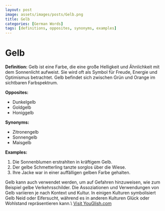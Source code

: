 ```yaml
---
layout: post
image: assets/images/posts/Gelb.png
title: Gelb
categories: [German Words]
tags: [definitions, opposites, synonyms, examples]
---
```


# Gelb

**Definition:** Gelb ist eine Farbe, die eine große Helligkeit und Ähnlichkeit mit dem Sonnenlicht aufweist. Sie wird oft als Symbol für Freude, Energie und Optimismus betrachtet. Gelb befindet sich zwischen Grün und Orange im sichtbaren Farbspektrum.

**Opposites:**
- Dunkelgelb
- Goldgelb
- Honiggelb

**Synonyms:**
- Zitronengelb
- Sonnengelb
- Maisgelb

**Examples:** 
1. Die Sonnenblumen erstrahlten in kräftigem Gelb.
2. Der gelbe Schmetterling tanzte sorglos über die Wiese.
3. Ihre Jacke war in einer auffälligen gelben Farbe gehalten.

Gelb kann auch verwendet werden, um auf Gefahren hinzuweisen, wie zum Beispiel gelbe Verkehrsschilder. Die Assoziationen und Verwendungen von Gelb variieren je nach Kontext und Kultur. In einigen Kulturen symbolisiert Gelb Neid oder Eifersucht, während es in anderen Kulturen Glück oder Wohlstand repräsentieren kann.\ <a id="yg-widget-0" class="youglish-widget" data-query="Gelb" data-lang="german" data-components="8412" data-auto-start="0" data-bkg-color="theme_light" data-title="How%20to%20pronounce%20Gelb%20in%20German"  rel="nofollow" href="https://youglish.com">Visit YouGlish.com</a><script async src="https://youglish.com/public/emb/widget.js" charset="utf-8"></script>